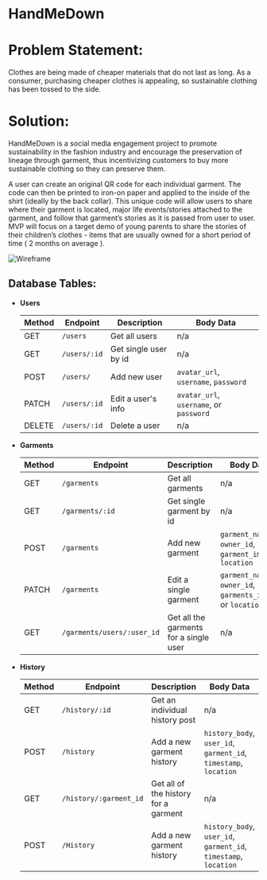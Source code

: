 # HandMeDown

# Problem Statement: 
Clothes are being made of cheaper materials that do not last as long. As a consumer, purchasing cheaper clothes is appealing, so sustainable clothing has been tossed to the side. 


# Solution:
HandMeDown is a social media engagement project to promote sustainability in the fashion industry and encourage the preservation of lineage through garment, thus incentivizing customers to buy more sustainable clothing so they can preserve them. 

A user can create an original QR code for each individual garment. The code can then be printed to iron-on paper and applied to the inside of the shirt (ideally by the back collar). This unique code will allow users to share where their garment is located, major life events/stories attached to the garment, and follow that garment’s stories as it is passed from user to user. MVP will focus on a target demo of young parents to share the stories of their children’s clothes - items that are usually owned for a short period of time ( 2 months on average ).

![Wireframe](./Assests/hand_me_down_database.jpg)

## Database Tables: 
- **Users**

  | Method | Endpoint     | Description           | Body Data                |
  | ------ | ------------ | --------------------- | ------------------------ |
  | GET    | `/users`     | Get all users         | n/a                      |
  | GET    | `/users/:id` | Get single user by id | n/a                      |
  | POST   | `/users/`    | Add new user          | `avatar_url`, `username`, `password` |
  | PATCH  | `/users/:id` | Edit a user's info    | `avatar_url`, `username`, or `password` |
  | DELETE | `/users/:id` | Delete a user         | n/a                      |

- **Garments**

  | Method | Endpoint  | Description    | Body Data    |
  | ------ | --------- | -------------- | ------------ |
  | GET    | `/garments` | Get all garments | n/a          |
  | GET    |  `/garments/:id ` | Get single garment by id | n/a |
  | POST   | `/garments` | Add new garment  | `garment_name`, `owner_id`, `garment_image`, `location`  |
  | PATCH  | `/garments` | Edit a single garment | `garment_name`, `owner_id`, `garments_image`, or `location` |
  | GET    | `/garments/users/:user_id` | Get all the garments for a single user | n/a |
  

- **History**

  | Method | Endpoint                  | Description                           | Body Data                            |
  | ------ | ------------------------- | ------------------------------------- | ------------------------------------ |
  | GET    | `/history/:id` | Get an individual history post | n/a                                  |
  | POST   | `/history`               | Add a new garment history     | `history_body`, `user_id`, `garment_id`, `timestamp`, `location`  |
  | GET | `/history/:garment_id` | Get all of the history for a garment| n/a |
  | POST   | `/History`               | Add a new garment history     | `history_body`, `user_id`, `garment_id`, `timestamp`, `location`  |
